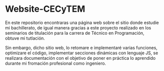 # Website-CECyTEM
<p>En este repositorio encontraras una página web sobre el sitio donde estudie mi bachillerato, de igual manera gracias a este proyecto realizado en los seminarios de titulación para la carrera de Técnico en Programación, obtuve mi tutlación.</p>
<p>Sin embargo, dicho sitio web, lo retomare e implementaré varias funciones, optimizare el código, implementar secciones dinámicas con lenguaje JS, se realizara documentación con el objetivo de poner en práctica lo aprendido durante mi fromación profesional como ingeniero.</p>
